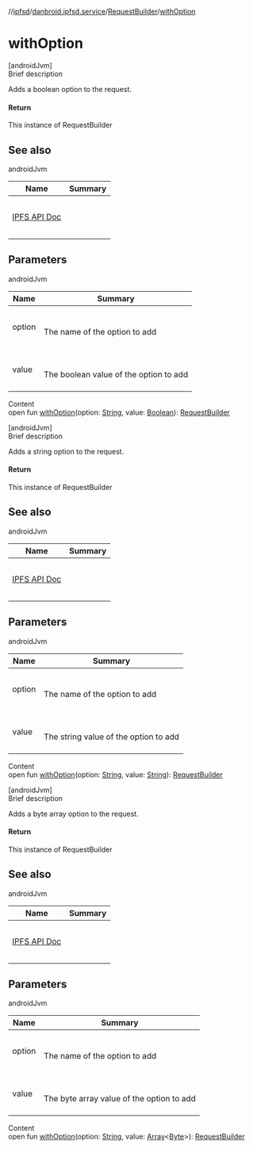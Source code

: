 //[ipfsd](../../index.md)/[danbroid.ipfsd.service](../index.md)/[RequestBuilder](index.md)/[withOption](with-option.md)



# withOption  
[androidJvm]  
Brief description  


Adds a boolean option to the request.



#### Return  


This instance of RequestBuilder



## See also  
  
androidJvm  
  
|  Name|  Summary| 
|---|---|
| <a href="https://docs.ipfs.io/reference/api/http/">IPFS API Doc</a>| <br><br><br><br>
  


## Parameters  
  
androidJvm  
  
|  Name|  Summary| 
|---|---|
| option| <br><br>The name of the option to add<br><br>
| value| <br><br>The boolean value of the option to add<br><br>
  
  
Content  
open fun [withOption](with-option.md)(option: [String](https://developer.android.com/reference/kotlin/java/lang/String.html), value: [Boolean](https://kotlinlang.org/api/latest/jvm/stdlib/kotlin/-boolean/index.html)): [RequestBuilder](index.md)  


[androidJvm]  
Brief description  


Adds a string option to the request.



#### Return  


This instance of RequestBuilder



## See also  
  
androidJvm  
  
|  Name|  Summary| 
|---|---|
| <a href="https://docs.ipfs.io/reference/api/http/">IPFS API Doc</a>| <br><br><br><br>
  


## Parameters  
  
androidJvm  
  
|  Name|  Summary| 
|---|---|
| option| <br><br>The name of the option to add<br><br>
| value| <br><br>The string value of the option to add<br><br>
  
  
Content  
open fun [withOption](with-option.md)(option: [String](https://developer.android.com/reference/kotlin/java/lang/String.html), value: [String](https://developer.android.com/reference/kotlin/java/lang/String.html)): [RequestBuilder](index.md)  


[androidJvm]  
Brief description  


Adds a byte array option to the request.



#### Return  


This instance of RequestBuilder



## See also  
  
androidJvm  
  
|  Name|  Summary| 
|---|---|
| <a href="https://docs.ipfs.io/reference/api/http/">IPFS API Doc</a>| <br><br><br><br>
  


## Parameters  
  
androidJvm  
  
|  Name|  Summary| 
|---|---|
| option| <br><br>The name of the option to add<br><br>
| value| <br><br>The byte array value of the option to add<br><br>
  
  
Content  
open fun [withOption](with-option.md)(option: [String](https://developer.android.com/reference/kotlin/java/lang/String.html), value: [Array](https://kotlinlang.org/api/latest/jvm/stdlib/kotlin/-array/index.html)<[Byte](https://kotlinlang.org/api/latest/jvm/stdlib/kotlin/-byte/index.html)>): [RequestBuilder](index.md)  




